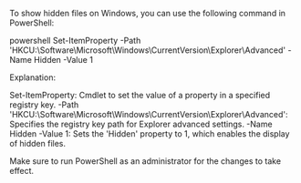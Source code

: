 To show hidden files on Windows, you can use the following command in PowerShell:


powershell
Set-ItemProperty -Path 'HKCU:\Software\Microsoft\Windows\CurrentVersion\Explorer\Advanced' -Name Hidden -Value 1

Explanation:


Set-ItemProperty: Cmdlet to set the value of a property in a specified registry key.
-Path 'HKCU:\Software\Microsoft\Windows\CurrentVersion\Explorer\Advanced': Specifies the registry key path for Explorer advanced settings.
-Name Hidden -Value 1: Sets the 'Hidden' property to 1, which enables the display of hidden files.

Make sure to run PowerShell as an administrator for the changes to take effect.
